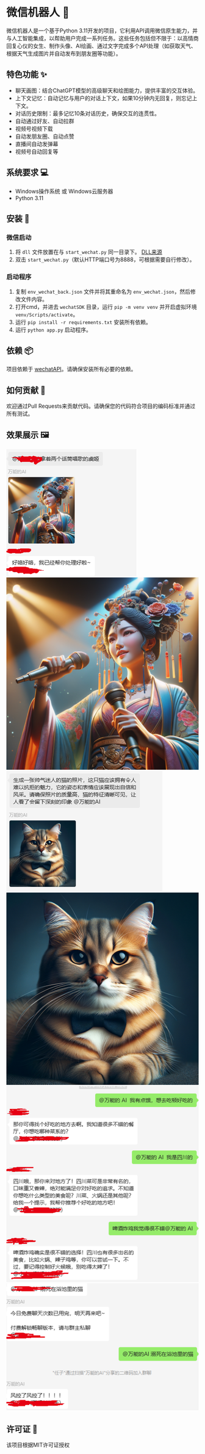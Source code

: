 # 微信机器人 🤖

微信机器人是一个基于Python 3.11开发的项目，它利用API调用微信原生能力，并与人工智能集成，以帮助用户完成一系列任务。这些任务包括但不限于：以高情商回复心仪的女生、制作头像、AI绘画、通过文字完成多个API处理（如获取天气、根据天气生成图片并自动发布到朋友圈等功能）。

## 特色功能 ✨
- 聊天画图：结合ChatGPT模型的高级聊天和绘图能力，提供丰富的交互体验。
- 上下文记忆：自动记忆与用户的对话上下文，如果10分钟内无回复，则忘记上下文。
- 对话历史限制：最多记忆10条对话历史，确保交互的连贯性。
- 自动通过好友、自动拉群
- 视频号视频下载
- 自动发朋友圈、自动点赞
- 直播间自动发弹幕
- 视频号自动回复等

## 系统要求 💻

- Windows操作系统 或 Windows云服务器
- Python 3.11

## 安装 🔧

### 微信启动

1. 将 `dll` 文件放置在与 `start_wechat.py` 同一目录下。 [DLL来源](https://github.com/kawika-git/wechatAPI)
2. 双击 `start_wechat.py`（默认HTTP端口号为8888，可根据需要自行修改）。

### 启动程序

1. 复制 `env_wechat_back.json` 文件并将其重命名为 `env_wechat.json`，然后修改文件内容。
2. 打开cmd，并进去 `wechatSDK` 目录，运行 `pip -m venv venv` 并开启虚拟环境 `venv/Scripts/activate`。
3. 运行 `pip install -r requirements.txt` 安装所有依赖。
2. 运行 `python app.py` 启动程序。

## 依赖 📦

项目依赖于 [wechatAPI](https://github.com/kawika-git/wechatAPI)。请确保安装所有必要的依赖。

## 如何贡献 🤝

欢迎通过Pull Requests来贡献代码。请确保您的代码符合项目的编码标准并通过所有测试。

## 效果展示 🖼️
![img_1_base.png](img%2Fimg_1_base.png)
![img_1_img.png](img%2Fimg_1_img.png)
![img_2_base.png](img%2Fimg_2_base.png)
![img_2_img.png](img%2Fimg_2_img.png)
![img_chat_base.png](img%2Fimg_chat_base.png)
![img.png](img%2Fimg.png)
## 许可证 📄

该项目根据MIT许可证授权